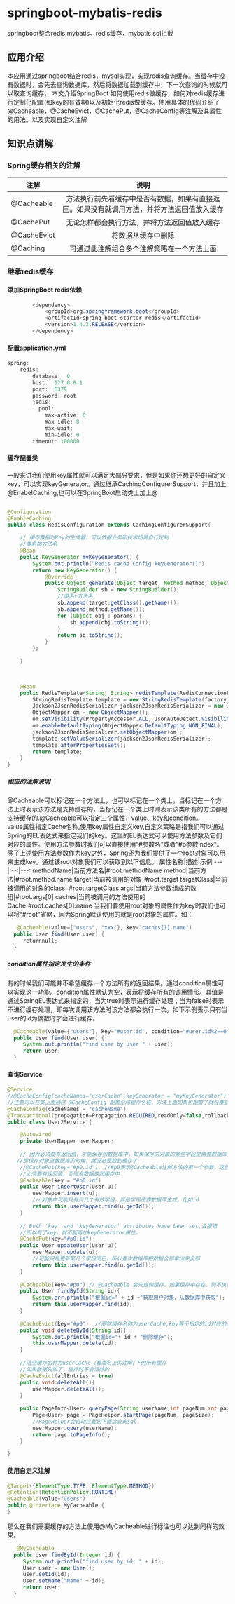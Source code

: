# springboot-mybatis-redis
springboot整合redis,mybatis。redis缓存，mybatis sql拦截

## 应用介绍
本应用通过springboot结合redis，mysql实现，实现redis查询缓存。当缓存中没有数据时，会先去查询数据库，然后将数据加载到缓存中，下一次查询的时候就可以取查询缓存，
本文介绍SpringBoot 如何使用redis做缓存，如何对redis缓存进行定制化配置(如key的有效期)以及初始化redis做缓存。使用具体的代码介绍了@Cacheable，@CacheEvict，@CachePut，@CacheConfig等注解及其属性的用法。以及实现自定义注解

## 知识点讲解

### Spring缓存相关的注解
注解|说明
---|:--:
@Cacheable|方法执行前先看缓存中是否有数据，如果有直接返回。如果没有就调用方法，并将方法返回值放入缓存
@CachePut|无论怎样都会执行方法，并将方法返回值放入缓存
@CacheEvict|将数据从缓存中删除
@Caching|可通过此注解组合多个注解策略在一个方法上面

### 继承redis缓存
#### 添加SpringBoot redis依赖
```java
		<dependency>
			<groupId>org.springframework.boot</groupId>
			<artifactId>spring-boot-starter-redis</artifactId>
			<version>1.4.3.RELEASE</version>
		</dependency>
```

#### 配置application.yml
```java
spring:
    redis:
        database:  0
        host:  127.0.0.1
        port:  6379
        password: root
        jedis:
          pool:
            max-active: 8
            max-idle: 8
            max-wait:
            min-idle: 0
        timeout: 100000

```
#### 缓存配置类
一般来讲我们使用key属性就可以满足大部分要求，但是如果你还想更好的自定义key，可以实现keyGenerator。通过继承CachingConfigurerSupport，并且加上@EnabelCaching,也可以在SpringBoot启动类上加上@
```java

@Configuration
@EnableCaching
public class RedisConfiguration extends CachingConfigurerSupport{

	// 缓存数据时Key的生成器，可以依据业务和技术场景自行定制
    //类名加方法名
	@Bean
    public KeyGenerator myKeyGenerator() {
        System.out.println("Redis cache Config keyGenerator()");
        return new KeyGenerator() {
            @Override
            public Object generate(Object target, Method method, Object... params) {
                StringBuilder sb = new StringBuilder();
                //类名+方法名
                sb.append(target.getClass().getName());
                sb.append(method.getName());
                for (Object obj : params) {
                    sb.append(obj.toString());
                }
                return sb.toString();
            }
        };

    }


    
    @Bean
    public RedisTemplate<String, String> redisTemplate(RedisConnectionFactory factory) {
        StringRedisTemplate template = new StringRedisTemplate(factory);
        Jackson2JsonRedisSerializer jackson2JsonRedisSerializer = new Jackson2JsonRedisSerializer(Object.class);
        ObjectMapper om = new ObjectMapper();
        om.setVisibility(PropertyAccessor.ALL, JsonAutoDetect.Visibility.ANY);
        om.enableDefaultTyping(ObjectMapper.DefaultTyping.NON_FINAL);
        jackson2JsonRedisSerializer.setObjectMapper(om);
        template.setValueSerializer(jackson2JsonRedisSerializer);
        template.afterPropertiesSet();
        return template;
    }
}


```
##### 相应的注解说明

@Cacheable可以标记在一个方法上，也可以标记在一个类上。当标记在一个方法上时表示该方法是支持缓存的，当标记在一个类上时则表示该类所有的方法都是支持缓存的.@Cacheable可以指定三个属性，value、key和condition。<br>
value属性指定Cache名称,使用key属性自定义key,自定义策略是指我们可以通过Spring的EL表达式来指定我们的key。这里的EL表达式可以使用方法参数及它们对应的属性。使用方法参数时我们可以直接使用“#参数名”或者“#p参数index”。<br>
除了上述使用方法参数作为key之外，Spring还为我们提供了一个root对象可以用来生成key。通过该root对象我们可以获取到以下信息。
属性名称|描述|示例
---|:--:|---:
methodName|当前方法名|#root.methodName
method|当前方法|#root.method.name
target|当前被调用的对象|#root.target
targetClass|当前被调用的对象的class|	#root.targetClass
args|当前方法参数组成的数组|#root.args[0]
caches|当前被调用的方法使用的Cache|#root.caches[0].name
 当我们要使用root对象的属性作为key时我们也可以将“#root”省略，因为Spring默认使用的就是root对象的属性。如：
 ```java
    @Cacheable(value={"users", "xxx"}, key="caches[1].name")
   public User find(User user) {
      returnnull;
   }
 ```
##### condition属性指定发生的条件
 有的时候我们可能并不希望缓存一个方法所有的返回结果。通过condition属性可以实现这一功能。condition属性默认为空，表示将缓存所有的调用情形。其值是通过SpringEL表达式来指定的，当为true时表示进行缓存处理；当为false时表示不进行缓存处理，即每次调用该方法时该方法都会执行一次。如下示例表示只有当user的id为偶数时才会进行缓存。
 ```JAVA
   @Cacheable(value={"users"}, key="#user.id", condition="#user.id%2==0")
   public User find(User user) {
      System.out.println("find user by user " + user);
      return user;
   }
 ```
 
 #### 查询Service
```java
@Service
//@CacheConfig(cacheNames="userCache",keyGenerator = "myKeyGenerator") // 本类内方法指定使用缓存时，默认的名称就是userCache
//注意可以在类上面通过 @CacheConfig 配置全局缓存名称，方法上面如果也配置了就会覆盖。
@CacheConfig(cacheNames = "cacheName")
@Transactional(propagation=Propagation.REQUIRED,readOnly=false,rollbackFor=Exception.class)
public class User2Service {

	@Autowired
	private UserMapper userMapper;
	
	// 因为必须要有返回值，才能保存到数据库中，如果保存的对象的某些字段是需要数据库生成的，
   //那保存对象进数据库的时候，就没必要放到缓存了
	//@CachePut(key="#p0.id")  //#p0表示@Cacheable注解方法的第一个参数，这里都是id(1....)
	//必须要有返回值，否则没数据放到缓存中
	@Cacheable(key = "#p0.id")
	public User insertUser(User u){
		userMapper.insert(u);
		//u对象中可能只有只几个有效字段，其他字段值靠数据库生成，比如id
		return this.userMapper.find(u.getId());
	}
	
	// Both 'key' and 'keyGenerator' attributes have been set.会报错
	//所以有了key，就不能再加keyGenerator属性。
	@CachePut(key="#p0.id")
	public User updateUser(User u){
		userMapper.update(u);
		//可能只是更新某几个字段而已，所以查次数据库把数据全部拿出来全部
		return this.userMapper.find(u.getId());
	}
	
	@Cacheable(key="#p0") // @Cacheable 会先查询缓存，如果缓存中存在，则不执行方法
	public User findById(String id){
		System.err.println("根据id=" + id +"获取用户对象，从数据库中获取");
		return this.userMapper.find(id);
	}
	
	@CacheEvict(key="#p0")  //删除缓存名称为userCache,key等于指定的id对应的缓存
	public void deleteById(String id){
		System.out.println("根据id="+ id + "删除缓存");
		this.userMapper.delete(id);
	}
	
	//清空缓存名称为userCache（看类名上的注解)下的所有缓存
	//如果数据失败了，缓存时不会清除的
	@CacheEvict(allEntries = true)
	public void deleteAll(){
		userMapper.deleteAll();
	}
	
	public PageInfo<User> queryPage(String userName,int pageNum,int pageSize){
		Page<User> page = PageHelper.startPage(pageNum, pageSize);
		//PageHelper会自动拦截到下面这查询sql
		userMapper.query(userName);
		return page.toPageInfo();
	}

}

```

#### 使用自定义注解
```java
@Target({ElementType.TYPE, ElementType.METHOD})
@Retention(RetentionPolicy.RUNTIME)
@Cacheable(value="users")
public @interface MyCacheable {
}
```
 那么在我们需要缓存的方法上使用@MyCacheable进行标注也可以达到同样的效果。
 ```java
    @MyCacheable
   public User findById(Integer id) {
      System.out.println("find user by id: " + id);
      User user = new User();
      user.setId(id);
      user.setName("Name" + id);
      return user;
   }
 ```
